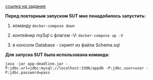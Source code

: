 [ссылка на задание](https://github.com/netology-code/aqa-homeworks/tree/master/sql#%D0%B7%D0%B0%D0%B4%D0%B0%D1%87%D0%B0-1---%D1%81%D0%BA%D0%BE%D1%80%D0%BE-deadline)

**Перед повторным запуском SUT мне понадобилось запустить:**

1. команду `docker-compose down`

1. контейнер mySql с флагом -V: `docker-compose up -V`

1. в консоли Database - скрипт из файла Schema.sql

**Для запуска SUT была использована команда:**

`java -jar app-deadline.jar -P:jdbc.url=jdbc:mysql://localhost:3306/appdb -P:jdbc.user=user -P:jdbc.password=pass`
